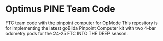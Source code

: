 # Optimus PINE Team Code
FTC team code with the pinpoint computer for OpMode
This repository is for implementing the latest goBilda Pinpoint Computer kit with two 4-bar odometry pods for the 24-25 FTC INTO THE DEEP season.
